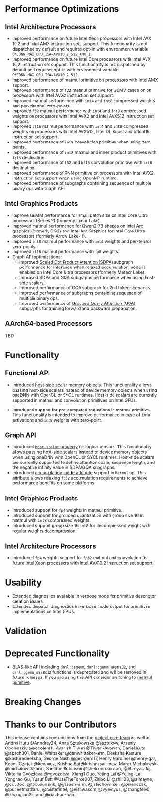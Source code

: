 # Performance Optimizations
## Intel Architecture Processors
* Improved performance on future Intel Xeon processors with Intel AVX 10.2 and Intel AMX instruction sets support.
  This functionality is not dispatched by default and requires opt-in with environment variable `ONEDNN_MAX_CPU_ISA=AVX10_2_512_AMX_2`.
* Improved performance on future Intel Core processors with Intel AVX 10.2 instruction set support. This functionality is not dispatched by default and requires opt-in with environment variable `ONEDNN_MAX_CPU_ISA=AVX10_2_512`.
* Improved performance of matmul primitive on processors with Intel AMX support.
* Improved performance of `f32` matmul primitive for GEMV cases on on processors with Intel AVX2 instruction set support.
* Improved matmul performance with `int4` and `int8` compressed weights and per-channel zero-points.
* Improved `f32` matmul performance with `int4` and `int8` compressed weights on processors with Intel AVX2 and Intel AVX512 instruction set support.
* Improved `bf16` matmul performance with `int4` and `int8` compressed weights on processors with Intel AVX512, Intel DL Boost and bfloat16 instruction set support.
* Improved performance of `int8` convolution primitive when using zero points.
* Improved performance of `int8` matmul and inner product primitives with `fp16` destination.
* Improved performance of `f32` and `bf16` convolution primitive with `int8` destination.
* Improved performance of RNN primitive on processors with Intel AVX2 instruction set support when using OpenMP runtime.
* Improved performance of subgraphs containing sequence of multiple binary ops with Graph API.

## Intel Graphics Products
* Improve GEMM performance for small batch size on Intel Core Ultra processors (Series 2) (formerly Lunar Lake).
* Improved matmul performance for Qwen2-7B shapes on Intel Arc graphics (formerly DG2) and Intel Arc Graphics for Intel Core Ultra processors (formerly Arrow Lake-H).
* Improved `int8` matmul performance with `int4` weights and per-tensor zero-points.
* Improved `bf16` matmul performance with `fp8` weights.
* Graph API optimizations:
  * Improved [Scaled Dot Product Attention (SDPA)] subgraph performance for inference when relaxed accumulation mode is enabled on Intel Core Ultra processors (formerly Meteor Lake).
  * Improved SDPA and GQA subgraphs performance when using host-side scalars.
  * Improved performance of GQA subgraph for 2nd token scenarios.
  * Improved performance of subgraphs containing sequence of multiple binary ops.
  * Improved performance of [Grouped Query Attention (GQA)] subgraphs for training forward and backward propagation.

[Grouped Query Attention (GQA)]: https://uxlfoundation.github.io/oneDNN/v3.10/dev_guide_graph_gqa.html#gqa-for-training-forward-propagation
[Scaled Dot Product Attention (SDPA)]: https://uxlfoundation.github.io/oneDNN/v3.10/dev_guide_graph_sdpa.html
## AArch64-based Processors
TBD

# Functionality
## Functional API

* Introduced [host-side scalar memory objects]. This functionality allows passing host-side scalars instead of device memory objects when using oneDNN with OpenCL or SYCL runtimes. Host-side scalars are currently supported in matmul and convolution primitives on Intel GPUs.

[host-side scalar memory objects]: https://uxlfoundation.github.io/oneDNN/v3.10/dev_guide_host_side_scalars.html
* Introduced support for pre-computed reductions in matmul primitive. This functionality is intended to improve performance in case of `int8` activations and `int8` weights with zero-point.

## Graph API 

* Introduced [`host_scalar` property] for logical tensors. This functionality allows passing host-side scalars instead of device memory objects when using oneDNN with OpenCL or SYCL runtimes. Host-side scalars are currently supported to define attention scale, sequence length, and the negative infinity value in SDPA/GQA subgraphs.
* Introduced [accumulation mode attribute] support in `Matmul` op. This attribute allows relaxing `fp32` accumulation requirements to achieve performance benefits on some platforms. 

[`host_scalar` property]: https://uxlfoundation.github.io/oneDNN/v3.10/enum_dnnl_graph_logical_tensor_property_type.html
[accumulation mode attribute]: https://uxlfoundation.github.io/oneDNN/v3.10/dev_guide_op_matmul.html

## Intel Graphics Products
* Introduced support for `fp4` weights in matmul primitive.
* Introduced support for grouped quantization with group size 16 in matmul with `int8` compressed weights.
* Introduced support group size 16 `int8` for decompressed weight with regular weights decompression.

## Intel Architecture Processors
* Introduced `fp4` weights support for `fp32` matmul and convolution  for future Intel Xeon processors with Intel AVX10.2 instruction set support.

# Usability
* Extended diagnostics available in verbose mode for primitive descriptor creation issues.
* Extended dispatch diagnostics in verbose mode output for primitives implementations on Intel GPUs.

# Validation

# Deprecated Functionality
* [BLAS-like API] including `dnnl::sgemm`, `dnnl::gemm_u8s8s32`, and `dnnl::gemm_s8s8s32` functions is deprecated and will be removed in future releases. If you are using this API consider switching to [matmul primitive].

[BLAS-like API]: https://uxlfoundation.github.io/oneDNN/v3.10/group_dnnl_api_blas.html
[matmul primitive]: https://uxlfoundation.github.io/oneDNN/v3.10/dev_guide_matmul.html

# Breaking Changes

# Thanks to our Contributors
This release contains contributions from the [project core team] as well as Andrei Hutu @Anndrey24, 
Anna Sztukowska @asztukow, Arseniy Obolenskiy @aobolensk, Avanish Tiwari @Tiwari-Avanish, Daniel Kuts @apach301, Daniel Whittaker @danwhittaker-arm, Deeksha Kasture @kasturedeeksha, George Nash @georgen117, Henry Gardiner @henry-gar, Keanu Czirjak @keanucz, Krishna Sai @krishnasai-mcw, Marek Michalowski @michalowski-arm, Sheldon Robinson @sheldonrobinson, @Shreyas-fuj, Viktoriia Gvozdeva @vgvozdeva, Xiang1 Guo, Yejing Lai @Yejing-Lai, Yonghao Gu, Yusuf Butt @UseTheForce007, Zhibo Li @zhili03, @almayne, @co63oc, @focusunsink, @gassan-arm, @jstachowintel, @pmanczak, @puneetmatharu, @raistefintel, @vishwascm, @vyevtyus, @zhangfeiv0, @zhangjian29, and @xiazhuozhao.

[project core team]: https://github.com/uxlfoundation/oneDNN/blob/rls-v3.10/MAINTAINERS.md
